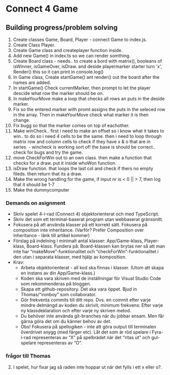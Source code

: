 # Connect 4 Game

## Building progress/problem solving

1. Create classes Game, Board, Player - connect Game to index.js.
2. Create Class Player.
3. Create Game class and createplayer function inside.
4. Add new Game() in index.ts so we can render somthing.
5. Create Board class - needs.. to create a bord with matrix(), booleans of isWinner, isGameOver, isDraw. and deside playermarker starter turn 'x', Render() this so it can print in console.log()
6. In Game class, Create startGame() ant render() out the board after the names are added.
7. In startGame() Check currentMarker, then prompt to let the player descide what row the marker should be on.
8. In makeYourMove make a loop that checks all rows an puts in the deside marker.
9. Fix so the entered marker with promt assigns the puts in the seleced row in the array. Then in makeYourMove check what marker it is then change.
10. Fix bugg so that the marker comes on top of eachother.
11. Make winCheck.. first i need to make an offset so i know what it takes to win.. to do so i need 4 cells to be the same. then i need to loop through matrix row and column cells to check if they have x & o that are in series. - wincheck is working sort of! the base is should be correct.. check for bugs and try the game.
12. move CheckForWin out to an own class. then make a function that checks for a draw. put it inside whoWon function.
13. isDraw function. that loops the last col and check if thers no empty fileds. then return that its a draw.
14. Make the wrong handling for the game, if input nr is < 0 || > 7, then log that it should be 1-7
15. Make the dummycomputer

### Demands on asignment

- Skriv spelet 4-i-rad (Connect 4) objektorienterat och med TypeScript.
- Skriv det som ett terminal-baserat program utan webbaserat gränssnitt.
- Fokusera på att använda klasser på ett korrekt sätt. Fokusera på composition inte inheritance. (Varför? Prefer Composition over Inheritance - länk till artikel kommer)
- Förslag på indelning i minimalt antal klasser: App/Game-klass, Player-klass, Board-klass. Fundera på: Board-klassen kan brytas ner så att man inte har “makeMove”-funktionalitet och “checkForWin”-funktionalitet i den utan i separata klasser, med hjälp av komposition.
- Krav:
  - Arbeta objektorienterat - all kod ska finnas i klasser. (Utom att skapa en instans av din App/Game-klass.)
  - Koden ska vara skriven med de inställningar för Visual Studio Code som rekommenderas på bloggen.
  - Skapa ett github-repository. Det ska vara öppet. Bjud in Thomas/“ironboy” som collaborator.
  - Gör frekventa commits till ditt repo. Dvs. en commit efter varje mindre delmängd av koden du skrivit, minimum frekvens: Efter varje ny klassdeklaration och efter varje ny skriven metod.
  - Du behöver inte använda git-branches när du jobbar ensam. Men får gärna göra det om du känner behov av det.
  - Obs! Fokusera på spellogiken - inte att göra output till terminalen överdrivet snygg (med färger etc). Låt det som är röd spelare i Fyra-i-rad representeras av “X” på spelbrädet när det “ritas ut” och gul-spelare representeras av “O”.

### frågor till Thomas

2. I spelet, hur fixar jag så raden inte hoppar ut när det fylls i ett x eller o?.
